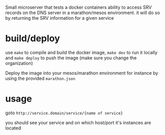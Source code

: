 Small microserver that tests a docker containers ability to access SRV records on the DNS server in a marathon/mesos environment. it will do so by returning the SRV information for a given service

# build/deploy

use `make` to compile and build the docker image, `make dev` to run it locally and `make deploy` to push the image (make sure you change the organization)

Deploy the image into your mesos/marathon environment for instance by using the provided `marathon.json`

# usage

goto `http://service.domain/service/{name of service}`

you should see your service and on which host/port it's instances are located



